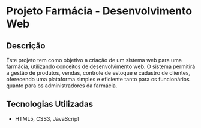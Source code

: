 # Projeto Farmácia - Desenvolvimento Web

## Descrição

Este projeto tem como objetivo a criação de um sistema web para uma farmácia, utilizando conceitos de desenvolvimento web. O sistema permitirá a gestão de produtos, vendas, controle de estoque e cadastro de clientes, oferecendo uma plataforma simples e eficiente tanto para os funcionários quanto para os administradores da farmácia.



## Tecnologias Utilizadas

  - HTML5, CSS3, JavaScript

